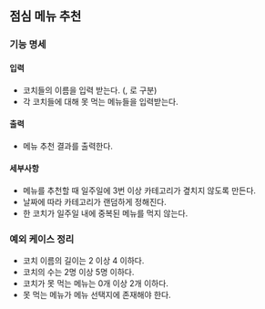## 점심 메뉴 추천

### 기능 명세

#### 입력

- 코치들의 이름을 입력 받는다. (, 로 구분)
- 각 코치들에 대해 못 먹는 메뉴들을 입력받는다.

#### 출력

- 메뉴 추천 결과를 출력한다.

#### 세부사항 

- 메뉴를 추천할 때 일주일에 3번 이상 카테고리가 곂치지 않도록 만든다.
- 날짜에 따라 카테고리가 랜덤하게 정해진다.
- 한 코치가 일주일 내에 중복된 메뉴를 먹지 않는다.


### 예외 케이스 정리

- 코치 이름의 길이는 2 이상 4 이하다.
- 코치의 수는 2명 이상 5명 이하다.
- 코치가 못 먹는 메뉴는 0개 이상 2개 이하다.
- 못 먹는 메뉴가 메뉴 선택지에 존재해야 한다.